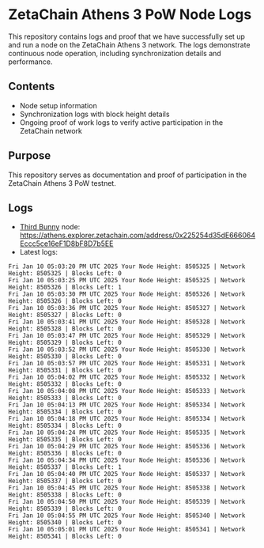 # ZetaChain Athens 3 PoW Node Logs
This repository contains logs and proof that we have successfully set up and run a node on the ZetaChain Athens 3 network. The logs demonstrate continuous node operation, including synchronization details and performance.

## Contents
- Node setup information
- Synchronization logs with block height details
- Ongoing proof of work logs to verify active participation in the ZetaChain network

## Purpose
This repository serves as documentation and proof of participation in the ZetaChain Athens 3 PoW testnet.

## Logs

- [Third Bunny](https://thirdbunny.xyz/) node: https://athens.explorer.zetachain.com/address/0x225254d35dE666064Eccc5ce16eF1D8bF8D7b5EE
- Latest logs:
```
Fri Jan 10 05:03:20 PM UTC 2025 Your Node Height: 8505325 | Network Height: 8505325 | Blocks Left: 0
Fri Jan 10 05:03:25 PM UTC 2025 Your Node Height: 8505325 | Network Height: 8505326 | Blocks Left: 1
Fri Jan 10 05:03:30 PM UTC 2025 Your Node Height: 8505326 | Network Height: 8505326 | Blocks Left: 0
Fri Jan 10 05:03:36 PM UTC 2025 Your Node Height: 8505327 | Network Height: 8505327 | Blocks Left: 0
Fri Jan 10 05:03:41 PM UTC 2025 Your Node Height: 8505328 | Network Height: 8505328 | Blocks Left: 0
Fri Jan 10 05:03:47 PM UTC 2025 Your Node Height: 8505329 | Network Height: 8505329 | Blocks Left: 0
Fri Jan 10 05:03:52 PM UTC 2025 Your Node Height: 8505330 | Network Height: 8505330 | Blocks Left: 0
Fri Jan 10 05:03:57 PM UTC 2025 Your Node Height: 8505331 | Network Height: 8505331 | Blocks Left: 0
Fri Jan 10 05:04:02 PM UTC 2025 Your Node Height: 8505332 | Network Height: 8505332 | Blocks Left: 0
Fri Jan 10 05:04:08 PM UTC 2025 Your Node Height: 8505333 | Network Height: 8505333 | Blocks Left: 0
Fri Jan 10 05:04:13 PM UTC 2025 Your Node Height: 8505334 | Network Height: 8505334 | Blocks Left: 0
Fri Jan 10 05:04:18 PM UTC 2025 Your Node Height: 8505334 | Network Height: 8505334 | Blocks Left: 0
Fri Jan 10 05:04:24 PM UTC 2025 Your Node Height: 8505335 | Network Height: 8505335 | Blocks Left: 0
Fri Jan 10 05:04:29 PM UTC 2025 Your Node Height: 8505336 | Network Height: 8505336 | Blocks Left: 0
Fri Jan 10 05:04:34 PM UTC 2025 Your Node Height: 8505336 | Network Height: 8505337 | Blocks Left: 1
Fri Jan 10 05:04:40 PM UTC 2025 Your Node Height: 8505337 | Network Height: 8505337 | Blocks Left: 0
Fri Jan 10 05:04:45 PM UTC 2025 Your Node Height: 8505338 | Network Height: 8505338 | Blocks Left: 0
Fri Jan 10 05:04:50 PM UTC 2025 Your Node Height: 8505339 | Network Height: 8505339 | Blocks Left: 0
Fri Jan 10 05:04:55 PM UTC 2025 Your Node Height: 8505340 | Network Height: 8505340 | Blocks Left: 0
Fri Jan 10 05:05:01 PM UTC 2025 Your Node Height: 8505341 | Network Height: 8505341 | Blocks Left: 0
```
